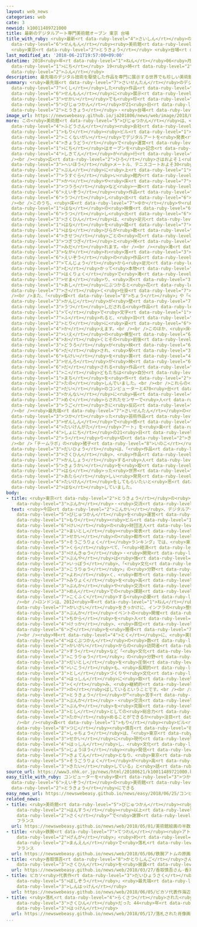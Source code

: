 ```yaml
---
layout: web_news
categories: web
cate: 3
newsid: k10011489721000
title: 最新のデジタルアート専門美術館オープン 東京 台場
title_with_ruby: <ruby>最新<rt data-ruby-level="4">さいしん</rt></ruby>のデジタルアート<ruby>専門<rt
  data-ruby-level="6">せんもん</rt></ruby><ruby>美術館<rt data-ruby-level="5">びじゅつかん</rt></ruby>オープン
  <ruby>東京<rt data-ruby-level="2">とうきょう</rt></ruby> <ruby>台場<rt data-ruby-level="2">だいば</rt></ruby>
last_modified_at: '2018-06-21T19:57:00+09:00'
datetime: 2018<ruby>年<rt data-ruby-level="1">ねん</rt></ruby>06<ruby>月<rt data-ruby-level="1">がつ</rt></ruby>21<ruby>日<rt
  data-ruby-level="1">にち</rt></ruby> 19<ruby>時<rt data-ruby-level="2">じ</rt></ruby>57<ruby>分<rt
  data-ruby-level="2">ふん</rt></ruby>
description: 最先端のデジタル技術を駆使した作品を専門に展示する世界でも珍しい美術館が21日、東京・台場にオープンしました。
summary: <ruby>最先端<rt data-ruby-level="7">さいせんたん</rt></ruby>のデジタル<ruby>技術<rt data-ruby-level="5">ぎじゅつ</rt></ruby>を<ruby>駆使<rt
  data-ruby-level="7">くし</rt></ruby>した<ruby>作品<rt data-ruby-level="3">さくひん</rt></ruby>を<ruby>専門<rt
  data-ruby-level="6">せんもん</rt></ruby>に<ruby>展示<rt data-ruby-level="6">てんじ</rt></ruby>する<ruby>世界<rt
  data-ruby-level="3">せかい</rt></ruby>でも<ruby>珍<rt data-ruby-level="7">めずら</rt></ruby>しい<ruby>美術館<rt
  data-ruby-level="5">びじゅつかん</rt></ruby>が21<ruby>日<rt data-ruby-level="1">にち</rt></ruby>、<ruby>東京<rt
  data-ruby-level="2">とうきょう</rt></ruby>・<ruby>台場<rt data-ruby-level="2">だいば</rt></ruby>にオープンしました。
image_url: https://newswebeasy.github.io/ja201806/news/web/image/2018/06/21/K10011489721_1806211852_1806211957_01_02.jpg
more: この<ruby>美術館<rt data-ruby-level="5">びじゅつかん</rt></ruby>は、<ruby>大手<rt data-ruby-level="1">おおて</rt></ruby><ruby>不動産<rt
  data-ruby-level="4">ふどうさん</rt></ruby><ruby>会社<rt data-ruby-level="2">がいしゃ</rt></ruby>の「<ruby>森<rt
  data-ruby-level="1">もり</rt></ruby><ruby>ビル<rt data-ruby-level="1">びる</rt></ruby>」と、<ruby>国内外<rt
  data-ruby-level="2">こくないがい</rt></ruby>でデジタルアートを<ruby>発表<rt data-ruby-level="3">はっぴょう</rt></ruby>してきたグループ、「チームラボ」が<ruby>共同<rt
  data-ruby-level="4">きょうどう</rt></ruby>で<ruby>運営<rt data-ruby-level="5">うんえい</rt></ruby>するもので、21<ruby>日<rt
  data-ruby-level="1">にち</rt></ruby>はオープンを<ruby>記念<rt data-ruby-level="4">きねん</rt></ruby>する<ruby>式典<rt
  data-ruby-level="4">しきてん</rt></ruby>が<ruby>行<rt data-ruby-level="2">おこな</rt></ruby>われました。<br
  /><br /><ruby>広<rt data-ruby-level="2">ひろ</rt></ruby>さはおよそ１<ruby>万<rt data-ruby-level="2">まん</rt></ruby><ruby>平方<rt
  data-ruby-level="3">へいほう</rt></ruby>メートル、テニスコートおよそ30<ruby>面<rt data-ruby-level="3">めん</rt></ruby><ruby>分<rt
  data-ruby-level="2">ぶん</rt></ruby>に<ruby>上<rt data-ruby-level="1">のぼ</rt></ruby>り、<ruby>薄暗<rt
  data-ruby-level="7">うすぐら</rt></ruby>い<ruby>館内<rt data-ruby-level="3">かんない</rt></ruby>には、<ruby>壁<rt
  data-ruby-level="7">かべ</rt></ruby>や<ruby>床<rt data-ruby-level="7">ゆか</rt></ruby>、<ruby>通路<rt
  data-ruby-level="3">つうろ</rt></ruby>など<ruby>一面<rt data-ruby-level="3">いちめん</rt></ruby>に、およそ50の<ruby>映像<rt
  data-ruby-level="6">えいぞう</rt></ruby><ruby>作品<rt data-ruby-level="3">さくひん</rt></ruby>が<ruby>映<rt
  data-ruby-level="6">うつ</rt></ruby>し<ruby>出<rt data-ruby-level="6">だ</rt></ruby>されています。<br
  /><br />このうち、<ruby>床<rt data-ruby-level="7">ゆか</rt></ruby>や<ruby>壁<rt data-ruby-level="7">かべ</rt></ruby>に<ruby>花<rt
  data-ruby-level="1">はな</rt></ruby>の<ruby>映像<rt data-ruby-level="6">えいぞう</rt></ruby>が<ruby>映<rt
  data-ruby-level="6">うつ</rt></ruby>し<ruby>出<rt data-ruby-level="6">だ</rt></ruby>される<ruby>作品<rt
  data-ruby-level="3">さくひん</rt></ruby>は、<ruby>足元<rt data-ruby-level="2">あしもと</rt></ruby>の<ruby>花<rt
  data-ruby-level="1">はな</rt></ruby>を<ruby>踏<rt data-ruby-level="7">ふ</rt></ruby>むと<ruby>花<rt
  data-ruby-level="1">はな</rt></ruby>びらが<ruby>散<rt data-ruby-level="4">ち</rt></ruby>って、あじさいやひまわりなど<ruby>季節<rt
  data-ruby-level="4">きせつ</rt></ruby>ごとの<ruby>花<rt data-ruby-level="1">はな</rt></ruby>が<ruby>次々<rt
  data-ruby-level="3">つぎつぎ</rt></ruby>と<ruby>咲<rt data-ruby-level="7">さ</rt></ruby>き<ruby>乱<rt
  data-ruby-level="7">みだ</rt></ruby>れます。<br /><br /><ruby>滝<rt data-ruby-level="7">たき</rt></ruby>が<ruby>流<rt
  data-ruby-level="3">なが</rt></ruby>れ<ruby>落<rt data-ruby-level="3">お</rt></ruby>ちる<ruby>映像<rt
  data-ruby-level="6">えいぞう</rt></ruby>の<ruby>作品<rt data-ruby-level="3">さくひん</rt></ruby>は、<ruby>天井<rt
  data-ruby-level="7">てんじょう</rt></ruby>から<ruby>足元<rt data-ruby-level="2">あしもと</rt></ruby>に<ruby>向<rt
  data-ruby-level="3">む</rt></ruby>かって<ruby>本物<rt data-ruby-level="3">ほんもの</rt></ruby>さながらの<ruby>迫力<rt
  data-ruby-level="7">はくりょく</rt></ruby>で<ruby>滝<rt data-ruby-level="7">たき</rt></ruby>が<ruby>迫<rt
  data-ruby-level="7">せま</rt></ruby>り、<ruby>流<rt data-ruby-level="3">なが</rt></ruby>れが<ruby>足<rt
  data-ruby-level="1">あし</rt></ruby>にぶつかると<ruby>花<rt data-ruby-level="1">はな</rt></ruby>が<ruby>咲<rt
  data-ruby-level="7">さ</rt></ruby>く<ruby>仕掛<rt data-ruby-level="7">しか</rt></ruby>けになっています。<br
  /><br />また、「<ruby>蝶<rt data-ruby-level="8">ちょう</rt></ruby>」や「<ruby>鳥<rt data-ruby-level="2">とり</rt></ruby>」といった<ruby>漢字<rt
  data-ruby-level="3">かんじ</rt></ruby>が<ruby>壁<rt data-ruby-level="7">かべ</rt></ruby>に<ruby>写<rt
  data-ruby-level="3">うつ</rt></ruby>しだされる<ruby>作品<rt data-ruby-level="3">さくひん</rt></ruby>は、<ruby>手<rt
  data-ruby-level="1">て</rt></ruby>で<ruby>文字<rt data-ruby-level="1">もじ</rt></ruby>に<ruby>触<rt
  data-ruby-level="7">ふ</rt></ruby>れると、<ruby>羽<rt data-ruby-level="2">は</rt></ruby>ばたくチョウや<ruby>鳥<rt
  data-ruby-level="2">とり</rt></ruby>に<ruby>姿<rt data-ruby-level="6">すがた</rt></ruby>を<ruby>変<rt
  data-ruby-level="4">か</rt></ruby>えます。<br /><br />このほか、<ruby>床<rt data-ruby-level="7">ゆか</rt></ruby>に<ruby>家<rt
  data-ruby-level="2">いえ</rt></ruby>の<ruby>模型<rt data-ruby-level="6">もけい</rt></ruby>を<ruby>置<rt
  data-ruby-level="4">お</rt></ruby>くとその<ruby>前後<rt data-ruby-level="2">ぜんご</rt></ruby>に<ruby>道路<rt
  data-ruby-level="3">どうろ</rt></ruby>が<ruby>映<rt data-ruby-level="6">うつ</rt></ruby>し<ruby>出<rt
  data-ruby-level="6">だ</rt></ruby>され、<ruby>駅<rt data-ruby-level="3">えき</rt></ruby>の<ruby>模型<rt
  data-ruby-level="6">もけい</rt></ruby>を<ruby>置<rt data-ruby-level="4">お</rt></ruby>くと<ruby>線路<rt
  data-ruby-level="3">せんろ</rt></ruby>が<ruby>映<rt data-ruby-level="6">うつ</rt></ruby>し<ruby>出<rt
  data-ruby-level="6">だ</rt></ruby>される<ruby>作品<rt data-ruby-level="3">さくひん</rt></ruby>もあり、<ruby>子<rt
  data-ruby-level="1">こ</rt></ruby>どもたちは<ruby>自分<rt data-ruby-level="2">じぶん</rt></ruby>ならではの<ruby>町<rt
  data-ruby-level="1">まち</rt></ruby>を<ruby>作<rt data-ruby-level="2">つく</rt></ruby>って<ruby>楽<rt
  data-ruby-level="2">たの</rt></ruby>しんでいました。<br /><br />これらの<ruby>作品<rt data-ruby-level="3">さくひん</rt></ruby>は、520<ruby>台<rt
  data-ruby-level="2">だい</rt></ruby>のコンピューターと470<ruby>台<rt data-ruby-level="2">だい</rt></ruby>のプロジェクター、そして<ruby>館内<rt
  data-ruby-level="3">かんない</rt></ruby>に<ruby>張<rt data-ruby-level="7">は</rt></ruby>り<ruby>巡<rt
  data-ruby-level="7">めぐ</rt></ruby>らされたセンサーで<ruby>人<rt data-ruby-level="1">ひと</rt></ruby>の<ruby>動<rt
  data-ruby-level="3">うご</rt></ruby>きに<ruby>反応<rt data-ruby-level="5">はんのう</rt></ruby>します。<br
  /><br /><ruby>最先端<rt data-ruby-level="7">さいせんたん</rt></ruby>の<ruby>技術<rt data-ruby-level="5">ぎじゅつ</rt></ruby>を<ruby>使<rt
  data-ruby-level="3">つか</rt></ruby>った<ruby>芸術作品<rt data-ruby-level="5">げいじゅつさくひん</rt></ruby>を<ruby>全身<rt
  data-ruby-level="3">ぜんしん</rt></ruby>で<ruby>感<rt data-ruby-level="3">かん</rt></ruby>じる「<ruby>体験型<rt
  data-ruby-level="4">たいけんがた</rt></ruby>アート」を<ruby>楽<rt data-ruby-level="2">たの</rt></ruby>しもうと、<ruby>初日<rt
  data-ruby-level="4">しょにち</rt></ruby>の21<ruby>日<rt data-ruby-level="1">にち</rt></ruby>はチケットが<ruby>売<rt
  data-ruby-level="2">う</rt></ruby>り<ruby>切<rt data-ruby-level="2">き</rt></ruby>れたということです。<br
  /><br />「チームラボ」の<ruby>猪子<rt data-ruby-level="8">いのこ</rt></ruby><ruby>寿之<rt data-ruby-level="8">としゆき</rt></ruby><ruby>代表<rt
  data-ruby-level="3">だいひょう</rt></ruby>は、「<ruby>作品<rt data-ruby-level="3">さくひん</rt></ruby>と<ruby>作品<rt
  data-ruby-level="3">さくひん</rt></ruby>、<ruby>作品<rt data-ruby-level="3">さくひん</rt></ruby>と<ruby>鑑賞<rt
  data-ruby-level="7">かんしょう</rt></ruby>する<ruby>人<rt data-ruby-level="1">ひと</rt></ruby>の<ruby>境界<rt
  data-ruby-level="5">きょうかい</rt></ruby>を<ruby>取<rt data-ruby-level="7">と</rt></ruby>り<ruby>払<rt
  data-ruby-level="7">はら</rt></ruby>った<ruby>世界<rt data-ruby-level="3">せかい</rt></ruby>で、<ruby>新<rt
  data-ruby-level="2">あたら</rt></ruby>しい<ruby>発見<rt data-ruby-level="3">はっけん</rt></ruby>や<ruby>体験<rt
  data-ruby-level="4">たいけん</rt></ruby>をしてもらいたいと<ruby>思<rt data-ruby-level="2">おも</rt></ruby>います」と<ruby>話<rt
  data-ruby-level="2">はな</rt></ruby>していました。
body:
- title: <ruby>東京<rt data-ruby-level="2">とうきょう</rt></ruby>の<ruby>課題<rt data-ruby-level="4">かだい</rt></ruby>は<ruby>文化<rt
    data-ruby-level="3">ぶんか</rt></ruby>・<ruby>交流<rt data-ruby-level="3">こうりゅう</rt></ruby>
  text: <ruby>今回<rt data-ruby-level="2">こんかい</rt></ruby>、デジタルアート<ruby>専門<rt data-ruby-level="6">せんもん</rt></ruby>の<ruby>美術館<rt
    data-ruby-level="5">びじゅつかん</rt></ruby>を<ruby>運営<rt data-ruby-level="5">うんえい</rt></ruby>することになった「<ruby>森<rt
    data-ruby-level="1">もり</rt></ruby><ruby>ビル<rt data-ruby-level="1">びる</rt></ruby>」<ruby>系<rt
    data-ruby-level="6">けい</rt></ruby>の<ruby>財団法人<rt data-ruby-level="5">ざいだんほうじん</rt></ruby>が、<ruby>毎年<rt
    data-ruby-level="2">まいとし</rt></ruby><ruby>発表<rt data-ruby-level="3">はっぴょう</rt></ruby>している「<ruby>世界<rt
    data-ruby-level="3">せかい</rt></ruby>の<ruby>都市<rt data-ruby-level="3">とし</rt></ruby><ruby>総合力<rt
    data-ruby-level="5">そうごうりょく</rt></ruby>ランキング」では、<ruby>東京<rt data-ruby-level="2">とうきょう</rt></ruby>は、ロンドンやニューヨークなどと<ruby>比<rt
    data-ruby-level="5">くら</rt></ruby>べて、「<ruby>経済<rt data-ruby-level="6">けいざい</rt></ruby>」や「<ruby>研究<rt
    data-ruby-level="3">けんきゅう</rt></ruby>・<ruby>開発<rt data-ruby-level="3">かいはつ</rt></ruby>」の<ruby>分野<rt
    data-ruby-level="2">ぶんや</rt></ruby>は<ruby>強<rt data-ruby-level="2">つよ</rt></ruby>い<ruby>一方<rt
    data-ruby-level="2">いっぽう</rt></ruby>、「<ruby>文化<rt data-ruby-level="3">ぶんか</rt></ruby>・<ruby>交流<rt
    data-ruby-level="3">こうりゅう</rt></ruby>」の<ruby>分野<rt data-ruby-level="2">ぶんや</rt></ruby>が<ruby>弱<rt
    data-ruby-level="2">よわ</rt></ruby>く、<ruby>都市<rt data-ruby-level="3">とし</rt></ruby>としての<ruby>魅力<rt
    data-ruby-level="7">みりょく</rt></ruby>を<ruby>高<rt data-ruby-level="2">たか</rt></ruby>めるには、<ruby>文化<rt
    data-ruby-level="3">ぶんか</rt></ruby>や<ruby>交流<rt data-ruby-level="3">こうりゅう</rt></ruby>の<ruby>面<rt
    data-ruby-level="3">めん</rt></ruby>での<ruby>課題<rt data-ruby-level="4">かだい</rt></ruby>を<ruby>克服<rt
    data-ruby-level="7">こくふく</rt></ruby>する<ruby>必要<rt data-ruby-level="4">ひつよう</rt></ruby>があります。<br
    /><br />ロンドンは、2012<ruby>年<rt data-ruby-level="1">ねん</rt></ruby>のオリンピック・パラリンピックの<ruby>開催<rt
    data-ruby-level="7">かいさい</rt></ruby>をきっかけに、インフラの<ruby>整備<rt data-ruby-level="5">せいび</rt></ruby>や<ruby>文化<rt
    data-ruby-level="3">ぶんか</rt></ruby>イベントの<ruby>開催<rt data-ruby-level="7">かいさい</rt></ruby>などに<ruby>力<rt
    data-ruby-level="1">ちから</rt></ruby>を<ruby>入<rt data-ruby-level="1">い</rt></ruby>れた<ruby>結果<rt
    data-ruby-level="4">けっか</rt></ruby>、<ruby>首位<rt data-ruby-level="4">しゅい</rt></ruby>の<ruby>座<rt
    data-ruby-level="6">ざ</rt></ruby>を<ruby>獲得<rt data-ruby-level="7">かくとく</rt></ruby>しました。<br
    /><br /><ruby>特<rt data-ruby-level="4">とく</rt></ruby>に、<ruby>美術館<rt data-ruby-level="5">びじゅつかん</rt></ruby>や<ruby>博物館<rt
    data-ruby-level="4">はくぶつかん</rt></ruby>の<ruby>数<rt data-ruby-level="2">かず</rt></ruby>、それに、<ruby>海外<rt
    data-ruby-level="2">かいがい</rt></ruby>からの<ruby>訪問者<rt data-ruby-level="6">ほうもんしゃ</rt></ruby><ruby>数<rt
    data-ruby-level="2">すう</rt></ruby>など「<ruby>文化<rt data-ruby-level="3">ぶんか</rt></ruby>・<ruby>交流<rt
    data-ruby-level="3">こうりゅう</rt></ruby>」の<ruby>分野<rt data-ruby-level="2">ぶんや</rt></ruby>ではほかの<ruby>大都市<rt
    data-ruby-level="3">だいとし</rt></ruby>を<ruby>圧倒<rt data-ruby-level="7">あっとう</rt></ruby>していて、オリンピック<ruby>以降<rt
    data-ruby-level="6">いこう</rt></ruby>も、<ruby>長期的<rt data-ruby-level="4">ちょうきてき</rt></ruby>な<ruby>都市<rt
    data-ruby-level="3">とし</rt></ruby>づくりや<ruby>文化<rt data-ruby-level="3">ぶんか</rt></ruby>の<ruby>発信<rt
    data-ruby-level="4">はっしん</rt></ruby>に<ruby>取<rt data-ruby-level="3">と</rt></ruby>り<ruby>組<rt
    data-ruby-level="3">く</rt></ruby>み、<ruby>継続的<rt data-ruby-level="7">けいぞくてき</rt></ruby>にスコアを<ruby>伸<rt
    data-ruby-level="7">の</rt></ruby>ばしているということです。<br /><br />2020<ruby>年<rt data-ruby-level="1">ねん</rt></ruby>をきっかけに、<ruby>東京<rt
    data-ruby-level="2">とうきょう</rt></ruby>が“<ruby>苦手<rt data-ruby-level="3">にがて</rt></ruby>”とされる「<ruby>文化<rt
    data-ruby-level="3">ぶんか</rt></ruby>・<ruby>交流<rt data-ruby-level="3">こうりゅう</rt></ruby>」の<ruby>分野<rt
    data-ruby-level="2">ぶんや</rt></ruby>を<ruby>克服<rt data-ruby-level="7">こくふく</rt></ruby>し、<ruby>都市<rt
    data-ruby-level="3">とし</rt></ruby>としての<ruby>総合力<rt data-ruby-level="5">そうごうりょく</rt></ruby>を<ruby>高<rt
    data-ruby-level="2">たか</rt></ruby>めることができるか<ruby>注目<rt data-ruby-level="3">ちゅうもく</rt></ruby>されます。<br
    /><br /><ruby>森<rt data-ruby-level="1">もり</rt></ruby><ruby>ビル<rt data-ruby-level="1">びる</rt></ruby>の<ruby>辻<rt
    data-ruby-level="8">つじ</rt></ruby><ruby>慎吾<rt data-ruby-level="8">しんご</rt></ruby><ruby>社長<rt
    data-ruby-level="2">しゃちょう</rt></ruby>は、「<ruby>東京<rt data-ruby-level="2">とうきょう</rt></ruby>から<ruby>世界<rt
    data-ruby-level="3">せかい</rt></ruby>に<ruby>現代<rt data-ruby-level="5">げんだい</rt></ruby>アートを<ruby>発信<rt
    data-ruby-level="4">はっしん</rt></ruby>し、<ruby>文化<rt data-ruby-level="3">ぶんか</rt></ruby>、<ruby>情報<rt
    data-ruby-level="5">じょうほう</rt></ruby><ruby>発信<rt data-ruby-level="4">はっしん</rt></ruby>の<ruby>拠点<rt
    data-ruby-level="7">きょてん</rt></ruby>となり、<ruby>東京<rt data-ruby-level="2">とうきょう</rt></ruby>の<ruby>総合力<rt
    data-ruby-level="5">そうごうりょく</rt></ruby>が<ruby>高<rt data-ruby-level="2">たか</rt></ruby>まることを<ruby>期待<rt
    data-ruby-level="3">きたい</rt></ruby>している」と<ruby>話<rt data-ruby-level="2">はな</rt></ruby>しています。
source_url: https://www3.nhk.or.jp/news/html/20180621/k10011489721000.html
easy_title_with_ruby: コンピューターを<ruby>使<rt data-ruby-level="3">つか</rt></ruby>った<ruby>映像<rt
  data-ruby-level="6">えいぞう</rt></ruby>の<ruby>美術館<rt data-ruby-level="5">びじゅつかん</rt></ruby>が<ruby>東京<rt
  data-ruby-level="2">とうきょう</rt></ruby>にできる
easy_news_url: https://newswebeasy.github.io/news/easy/2018/06/25/コンピューターを使った映像の美術館が東京にできる
related_news:
- title: <ruby>美術館<rt data-ruby-level="5">びじゅつかん</rt></ruby><ruby>絵画<rt data-ruby-level="2">かいが</rt></ruby>の<ruby>半数<rt
    data-ruby-level="2">はんすう</rt></ruby><ruby>以上<rt data-ruby-level="4">いじょう</rt></ruby>“がん<ruby>作<rt
    data-ruby-level="2">さく</rt></ruby>”で<ruby>謝罪<rt data-ruby-level="5">しゃざい</rt></ruby>
    フランス
  url: https://newswebeasy.github.io/news/web/2018/05/01/美術館絵画の半数以上がん作で謝罪-フランス
- title: <ruby>鉄腕<rt data-ruby-level="7">てつわん</rt></ruby><ruby>アトム<rt data-ruby-level="7">あとむ</rt></ruby>の「<ruby>原画<rt
    data-ruby-level="2">げんが</rt></ruby>」<ruby>約<rt data-ruby-level="4">やく</rt></ruby>３５００<ruby>万円<rt
    data-ruby-level="2">まんえん</rt></ruby>で<ruby>落札<rt data-ruby-level="4">らくさつ</rt></ruby>
    フランス
  url: https://newswebeasy.github.io/news/web/2018/05/06/鉄腕アトムの原画約3500万円で落札-フランス
- title: <ruby>香取慎吾<rt data-ruby-level="8">かとりしんご</rt></ruby>さん <ruby>香港<rt data-ruby-level="8">ほんこん</rt></ruby>でアート<ruby>作品<rt
    data-ruby-level="3">さくひん</rt></ruby>を<ruby>披露<rt data-ruby-level="7">ひろう</rt></ruby>
  url: https://newswebeasy.github.io/news/web/2018/03/27/香取慎吾さん-香港でアート作品を披露
- title: ピカソ<ruby>代表作<rt data-ruby-level="3">だいひょうさく</rt></ruby>「<ruby>海辺<rt data-ruby-level="4">うみべ</rt></ruby>の<ruby>母子像<rt
    data-ruby-level="5">ぼしぞう</rt></ruby>」<ruby>最先端<rt data-ruby-level="7">さいせんたん</rt></ruby>スキャナーで<ruby>新発見<rt
    data-ruby-level="3">しんはっけん</rt></ruby>
  url: https://newswebeasy.github.io/news/web/2018/06/05/ピカソ代表作海辺の母子像最先端スキャナーで新発見
- title: <ruby>落札<rt data-ruby-level="4">らくさつ</rt></ruby>された<ruby>肖像画<rt data-ruby-level="7">しょうぞうが</rt></ruby>はレンブラントの<ruby>作品<rt
    data-ruby-level="3">さくひん</rt></ruby>だった 44<ruby>年<rt data-ruby-level="1">ねん</rt></ruby>ぶりの<ruby>発見<rt
    data-ruby-level="3">はっけん</rt></ruby>
  url: https://newswebeasy.github.io/news/web/2018/05/17/落札された肖像画はレンブラントの作品だった-44年ぶりの発見
...
```

